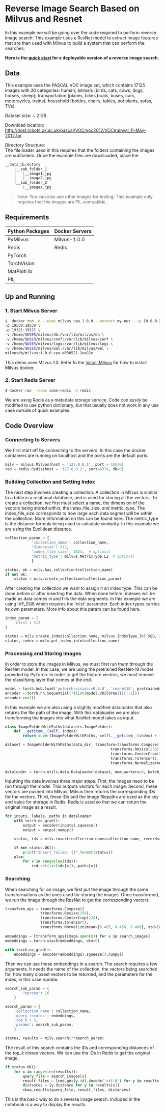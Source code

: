 # Reverse Image Search Based on Milvus and Resnet

In this example we will be going over the code required to perform reverse image search. This example uses a ResNet model to extract image features that are then used with Milvus to build a system that can perform the searches. 

**Here is the [quick start](QUICK_START.md) for a deployable version of a reverse image search.**

## Data

This example uses the PASCAL VOC image set, which contains 17125 images with 20 categories: human; animals (birds, cats, cows, dogs, horses, sheep); transportation (planes, bikes,boats, buses, cars, motorcycles, trains); household (bottles, chairs, tables, pot plants, sofas, TVs)

Dataset size: ~ 2 GB.

Download location: http://host.robots.ox.ac.uk/pascal/VOC/voc2012/VOCtrainval_11-May-2012.tar

Directory Structure:  
The file loader used in this requires that the folders containing the images are subfolders. Once the example files are downloaded, place the 

```bash
__data_directory  
    |__sub_folder_1  
    |   |__image1.jpg  
    |   |__image2.jpg  
    |__sub_folder_2  
        |__imageX.jpg  
```

> Note: You can also use other images for testing. This example only requires that the images are PIL compatible.

## Requirements

| Python Packages   | Docker Servers    |
|-                  | -                 |
| PyMilvus          | Milvus-1.0.0      |
| Redis             | Redis             |
| PyTorch           |
| TorchVision       |
| MatPlotLib        |
| PIL               |

## Up and Running


### 1. Start Milvus Server

```bash
$  docker run -d --name milvus_cpu_1.0.0 --network my-net --ip 10.0.0.2 \
-p 19530:19530 \
-p 19121:19121 \
-v /home/$USER/milvus/db:/var/lib/milvus/db \
-v /home/$USER/milvus/conf:/var/lib/milvus/conf \
-v /home/$USER/milvus/logs:/var/lib/milvus/logs \
-v /home/$USER/milvus/wal:/var/lib/milvus/wal \
milvusdb/milvus:1.0.0-cpu-d030521-1ea92e
```

This demo uses Milvus 1.0. Refer to the [Install Milvus](https://milvus.io/docs/v1.0.0/milvus_docker-cpu.md) for how to install Milvus docker. 

### 2. Start Redis Server

```bash
$ docker run --name some-redis -d redis
```

We are using Redis as a metadata storage service. Code can easily be modified to use python dictionary, but that usually does not work in any use case outside of quick examples.

## Code Overview
### Connecting to Servers
We first start off by connecting to the servers. In this case the docker containers are running on localhost and the ports are the default ports. 

```python
milv = milvus.Milvus(host = '127.0.0.1', port = 19530)
red = redis.Redis(host = '127.0.0.1', port=6379, db=0)
```

### Building Collection and Setting Index

The next step involves creating a collection. A collection in Milvus is similar to a table in a relational database, and is used for storing all the vectors. To create a collection, we first must select a name, the dimension of the vectors being stored within, the index_file_size, and metric_type. The index_file_size corresponds to how large each data segmet will be within the collection. More information on this can be found here. The metric_type is the distance formula being used to calculate similarity. In this example we are using the Euclidean distance. 

```python
collection_param = {
            'collection_name': collection_name,
            'dimension': 512,
            'index_file_size': 1024,  # optional
            'metric_type': milvus.MetricType.L2  # optional
            }

status, ok = milv.has_collection(collection_name)
if not ok:
    status = milv.create_collection(collection_param)
```

After creating the collection we want to assign it an index type. This can be done before or after inserting the data. When done before, indexes will be made as data comes in and fills the data segments. In this example we are using IVF_SQ8 which requires the 'nlist' parameter. Each index types carries its own parameters. More info about this param can be found here.

```python
index_param = {
    'nlist': 512
}

status = milv.create_index(collection_name, milvus.IndexType.IVF_SQ8, index_param)
status, index = milv.get_index_info(collection_name)
```
### Processing and Storing Images
In order to store the images in Milvus, we must first run them through the ResNet model. In this case, we are using the pretrained ResNet-18 model provided by PyTorch. In order to get the feature vectors, we must remove the classifying layer that comes at the end. 
```python
model = torch.hub.load('pytorch/vision:v0.9.0', 'resnet18', pretrained=True)
encoder = torch.nn.Sequential(*(list(model.children())[:-1]))
encoder.eval()
```
In this example we are also using a slightly modified dataloader that also returns the file path of the image. With this dataloader we are also transforming the images into what ResNet model takes as input. 

```python
class ImageFolderWithPaths(datasets.ImageFolder):
    def __getitem__(self, index):
        return super(ImageFolderWithPaths, self).__getitem__(index) + (self.imgs[index][0],)

dataset = ImageFolderWithPaths(data_dir, transform=transforms.Compose([
                                                transforms.Resize(256),
                                                transforms.CenterCrop(224),
                                                transforms.ToTensor(),
                                                transforms.Normalize(mean=[0.485, 0.456, 0.406], std=[0.229, 0.224, 0.225])]))

dataloader = torch.utils.data.DataLoader(dataset, num_workers=0, batch_size = 256)
```

Inputting the data involves three major steps. First, the images need to be run through the model. This outputs vectors for each image. Second, these vectors are pushed into Milvus. Milvus then returns the corresponding IDs for the vectors. Third, these IDs and the image filepaths are used as the key and value for storage in Redis. Redis is used so that we can return the original image as a result. 

```python
for inputs, labels, paths in dataloader:
    with torch.no_grad():
        output = encoder(inputs).squeeze()
        output = output.numpy()

    status, ids = milv.insert(collection_name=collection_name, records=output)

    if not status.OK():
        print("Insert failed: {}".format(status))
    else:
        for x in range(len(ids)):
            red.set(str(ids[x]), paths[x])
```

### Searching
When searching for an image, we first put the image through the same transformations as the ones used for storing the images. Once transformed, we run the image through the ResNet to get the corresponding vectors. 

```python
transform_ops = transforms.Compose([
                transforms.Resize(256),
                transforms.CenterCrop(224),
                transforms.ToTensor(),
                transforms.Normalize(mean=[0.485, 0.456, 0.406], std=[0.229, 0.224, 0.225])])
    
embeddings = [transform_ops(Image.open(x)) for x in search_images]
embeddings = torch.stack(embeddings, dim=0)
    
with torch.no_grad():
    embeddings = encoder(embeddings).squeeze().numpy()
```

Then we can use these embeddings in a search. The search requires a few arguments. It needs the name of the collection, the vectors being searched for, how many closest vectors to be returned, and the parameters for the index, in this case nprobe. 

```python
search_sub_param = {
        "nprobe": 16
    }

search_param = {
    'collection_name': collection_name,
    'query_records': embeddings,
    'top_k': 3,
    'params': search_sub_param,
    }

status, results = milv.search(**search_param)
```

The result of this search contains the IDs and corresponding distances of the top_k closes vectors. We can use the IDs in Redis to get the original image. 

```python
if status.OK():
    for x in range(len(results)):
        query_file = search_images[x]
        result_files = [red.get(y.id).decode('utf-8') for y in results[x]]
        distances = [y.distance for y in results[x]]
        show_results(query_file, result_files, distances)
```

This is the basic way to do a reverse image search. Included in the notebook is a way to display the results. 
